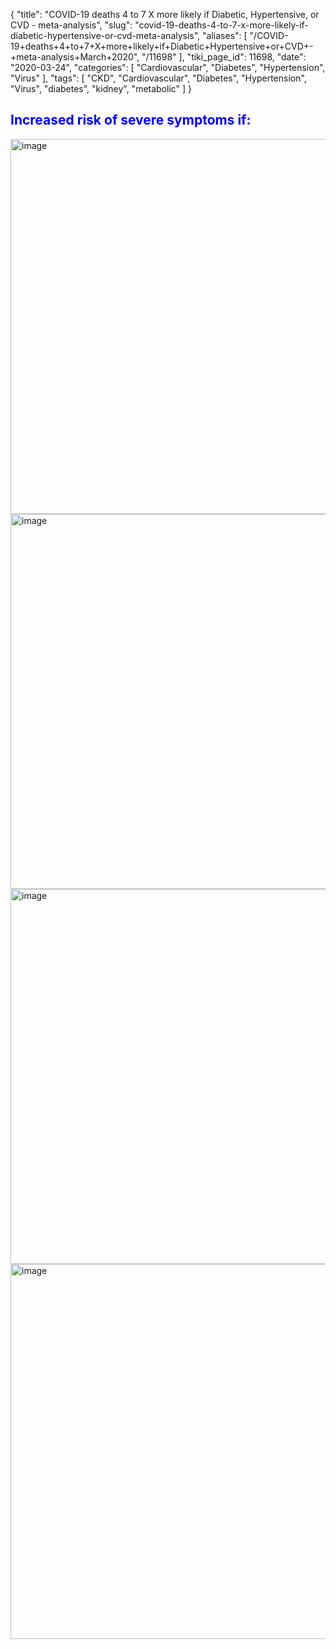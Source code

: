 {
    "title": "COVID-19 deaths 4 to 7 X more likely if Diabetic, Hypertensive, or CVD - meta-analysis",
    "slug": "covid-19-deaths-4-to-7-x-more-likely-if-diabetic-hypertensive-or-cvd-meta-analysis",
    "aliases": [
        "/COVID-19+deaths+4+to+7+X+more+likely+if+Diabetic+Hypertensive+or+CVD+-+meta-analysis+March+2020",
        "/11698"
    ],
    "tiki_page_id": 11698,
    "date": "2020-03-24",
    "categories": [
        "Cardiovascular",
        "Diabetes",
        "Hypertension",
        "Virus"
    ],
    "tags": [
        "CKD",
        "Cardiovascular",
        "Diabetes",
        "Hypertension",
        "Virus",
        "diabetes",
        "kidney",
        "metabolic"
    ]
}


## <span style="color:#00F;">Increased risk of severe symptoms if:</span>

<img src="https://d378j1rmrlek7x.cloudfront.net/attachments/jpeg/meta-diabetes.jpg" alt="image" width="600">

<img src="https://d378j1rmrlek7x.cloudfront.net/attachments/jpeg/meta-cvd.jpg" alt="image" width="600">

<img src="https://d378j1rmrlek7x.cloudfront.net/attachments/jpeg/meta-copd.jpg" alt="image" width="600">

<img src="https://d378j1rmrlek7x.cloudfront.net/attachments/jpeg/meta-ckd.jpg" alt="image" width="600">

<!-- ~tc~ (alias(COVID-19 deaths 3-6 X more likely if Diabetes, CVD, COPD, or CKD - meta-analysis March 2020)) ~/tc~ -->